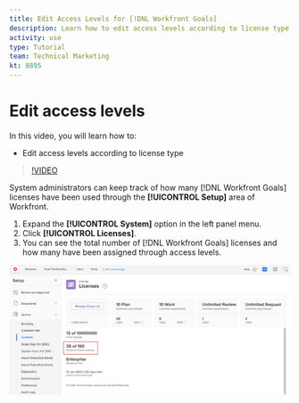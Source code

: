 ```yaml
---
title: Edit Access Levels for [!DNL Workfront Goals]
description: Learn how to edit access levels according to license type for your users in [!DNL Workfront Goals].
activity: use
type: Tutorial
team: Technical Marketing
kt: 8895
---
```

# Edit access levels

In this video, you will learn how to:

* Edit access levels according to license type

>[!VIDEO](https://video.tv.adobe.com/v/335189/?quality=12)

System administrators can keep track of how many [!DNL Workfront Goals] licenses have been used through the **[!UICONTROL Setup]** area of Workfront.

1. Expand the **[!UICONTROL System]** option in the left panel menu.
1. Click **[!UICONTROL Licenses]**.
1. You can see the total number of [!DNL Workfront Goals] licenses and how many have been assigned through access levels.

![A screenshot of the number of [!DNL Workfront Goals] licenses in the Settings area of [!DNL Workfront]](assets/02-workfront-goals-licenses.png)
